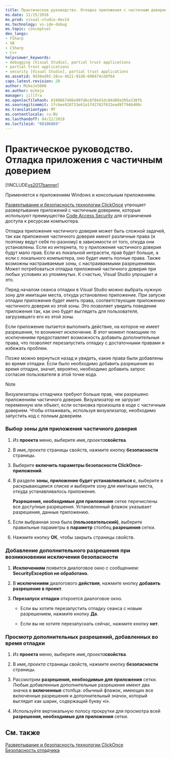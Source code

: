 ```yaml
---
title: Практическое руководство. Отладка приложения с частичным доверием | Документация Майкрософт
ms.date: 11/15/2016
ms.prod: visual-studio-dev14
ms.technology: vs-ide-debug
ms.topic: conceptual
dev_langs:
- FSharp
- VB
- CSharp
- C++
helpviewer_keywords:
- debugging [Visual Studio], partial trust applications
- partial trust applications
- security [Visual Studio], partial trust applications
ms.assetid: 9d30ad92-28ce-4b21-91d8-698474cddf64
caps.latest.revision: 28
author: MikeJo5000
ms.author: mikejo
manager: jillfra
ms.openlocfilehash: 8340867406e99fd6c6f84d1dc84d89a395a338fb
ms.sourcegitcommit: 1fc6ee928733e61a1f42782f832ead9f7946d00c
ms.translationtype: MT
ms.contentlocale: ru-RU
ms.lasthandoff: 04/22/2019
ms.locfileid: "60106869"
---
```

# <a name="how-to-debug-a-partial-trust-application"></a>Практическое руководство. Отладка приложения с частичным доверием
[!INCLUDE[vs2017banner](../includes/vs2017banner.md)]

Применяется к приложениям Windows и консольным приложениям.  
  
 [Развертывание и безопасность технологии ClickOnce](../deployment/clickonce-security-and-deployment.md) упрощает развертывание приложений с частичным доверием, которые используют преимущества [Code Access Security](http://msdn.microsoft.com/library/859af632-c80d-4736-8d6f-1e01b09ce127) для ограничения доступа к ресурсам компьютера.  
  
 Отладка приложения частичного доверия может быть сложной задачей, так как приложения частичного доверия имеют различные права (и поэтому ведут себя по-разному) в зависимости от того, откуда они установлены. Если из интернета, то у приложения частичного доверия будут мало прав. Если из локальной интрасети, прав будет больше, а если с локального компьютера, оно будет иметь полные права. Также возможны настраиваемые зоны, с настраиваемыми разрешениями. Может потребоваться отладка приложений частичного доверия при любых условиях из упомянутых. К счастью, Visual Studio упрощает и это.  
  
 Перед началом сеанса отладки в Visual Studio можно выбрать нужную зону для имитации места, откуда установлено приложение. При запуске отладки приложение будет иметь права, соответствующие приложению частичного доверия из этой зоны. Это позволяет увидеть поведение приложения так, как оно будет выглядеть для пользователя, загрузившего его из этой зоны.  
  
 Если приложение пытается выполнить действие, на которое не имеет разрешения, то возникнет исключение. В этот момент помощник по исключениям предоставляет возможность добавить дополнительные права, что позволяет перезапустить отладку с достаточными правами и избежать проблем.  
  
 Позже можно вернуться назад и увидеть, какие права были добавлены во время отладки. Если было необходимо добавить разрешение во время отладки, значит, вероятно, необходимо добавить запрос согласия пользователя в этой точке кода.  
  
> [!NOTE]
>  Визуализаторы отладчика требуют больше прав, чем разрешено приложениям частичного доверия. Визуализатор не загрузит переменную или объект, если остановка произошла в коде с частичным доверием. Чтобы отлаживать, используя визуализатор, необходимо запустить код с полным доверием.  
  
### <a name="to-choose-a-zone-for-your-partial-trust-application"></a>Выбор зоны для приложения частичного доверия  
  
1. Из **проекта** меню, выберите _имя_проекта_**свойства**.  
  
2. В *имя_проекта* страницы свойств, нажмите кнопку **безопасности** страницы.  
  
3. Выберите **включить параметры безопасности ClickOnce-приложений**.  
  
4. В разделе **зоны, приложение будет устанавливаться с**, выберите в раскрывающемся списке и выберите зону для имитации места, откуда устанавливалось приложение.  
  
     **Разрешения, необходимые для приложения** сетке перечислены все доступные разрешения. Установленный флажок указывает разрешения, данные приложению.  
  
5. Если выбранная зона была **(пользовательский)**, выберите правильные параметры в **параметр** столбец **разрешения** сетки.  
  
6. Нажмите кнопку **ОК**, чтобы закрыть страницы свойств.  
  
### <a name="to-add-an-extra-permission-when-a-security-exception-occurs"></a>Добавление дополнительного разрешения при возникновении исключения безопасности  
  
1. **Исключениям** появится диалоговое окно с сообщением: **SecurityException не обработано.**  
  
2. В **исключениям** диалогового **действия**, нажмите кнопку **добавить разрешение в проект**.  
  
3. **Перезапуск отладки** откроется диалоговое окно.  
  
    - Если вы хотите перезапустить отладку сеанса с новым разрешением, нажмите кнопку **Да**.  
  
    - Если вы не хотите перезапускать сейчас, нажмите кнопку **нет**.  
  
### <a name="to-view-extra-permissions-added-while-debugging"></a>Просмотр дополнительных разрешений, добавленных во время отладки  
  
1. Из **проекта** меню, выберите _имя_проекта_**свойства**.  
  
2. В *имя_проекта* страницы свойств, нажмите кнопку **безопасности** страницы.  
  
3. Рассмотрим **разрешения, необходимые для приложения** сетки. Любые добавленные дополнительные разрешения имеют два значка в **включенные** столбца: обычный флажок, имеющих все включенные разрешения и дополнительный значок, который выглядит как шарик, содержащий букву «i».  
  
4. Используйте вертикальную полосу прокрутки для просмотра всей **разрешения, необходимые для приложения** сетки.  
  
## <a name="see-also"></a>См. также  
 [Развертывание и безопасность технологии ClickOnce](../deployment/clickonce-security-and-deployment.md)   
 [Безопасность отладчика](../debugger/debugger-security.md)
